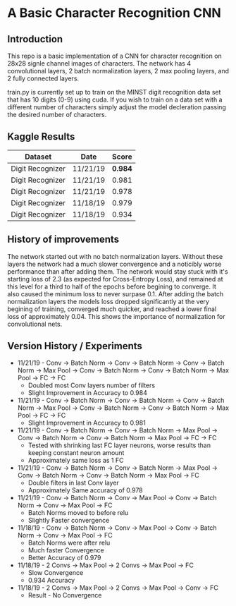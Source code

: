 # A Basic Character Recognition CNN

## Introduction

This repo is a basic implementation of a CNN for character recognition on 28x28 signle channel images of characters.
The network has 4 convolutional layers, 2 batch normalization layers, 2 max pooling layers, and 2 fully connected layers. 

train.py is currently set up to train on the MINST digit recognition data set that has 10 digits (0-9) using cuda. 
If you wish to train on a data set with a different number of characters simply adjust the model decleration passing
the desired number of characters.

## Kaggle Results
| Dataset   | Date     | Score |
|---------|----------|-------|
| Digit Recognizer    | 11/21/19 | **0.984** |
| Digit Recognizer    | 11/21/19 | 0.981 |
| Digit Recognizer    | 11/21/19 | 0.978 |
| Digit Recognizer    | 11/18/19 | 0.979 |
| Digit Recognizer    | 11/18/19 | 0.934 |



## History of improvements

The network started out with no batch normalization layers. Without these layers the network had a much slower convergence
and a noticibly worse performance than after adding them. The network would stay stuck with it's starting loss of 2.3 
(as expected for Cross-Entropy Loss), and remained at this level for a third to half of the epochs before begining to converge.
It also caused the minimum loss to never surpase 0.1. After adding the batch normalization layers the models loss dropped
significantly at the very begining of training, converged much quicker, and reached a lower final loss of approximately 0.04.
This shows the importance of normalization for convolutional nets.

## Version History / Experiments
* 11/21/19 - Conv -> Batch Norm -> Conv -> Batch Norm -> Conv -> Batch Norm -> Max Pool -> Conv -> Batch Norm -> Conv -> Batch Norm -> Max Pool -> FC -> FC
  * Doubled most Conv layers number of filters
  * Slight Improvement in Accuracy to 0.984
* 11/21/19 - Conv -> Batch Norm -> Conv -> Batch Norm -> Conv -> Batch Norm -> Max Pool -> Conv -> Batch Norm -> Conv -> Batch Norm -> Max Pool -> FC -> FC
  * Slight Improvement in Accuracy to 0.981
* 11/21/19 - Conv -> Batch Norm -> Conv -> Batch Norm -> Max Pool -> Conv -> Batch Norm -> Conv -> Batch Norm -> Max Pool -> FC -> FC
  * Tested with shrinking last FC layer neurons, worse results than keeping constant neuron amount
  * Approximately same loss as 1 FC
* 11/21/19 - Conv -> Batch Norm -> Conv -> Batch Norm -> Max Pool -> Conv -> Batch Norm -> Conv -> Batch Norm -> Max Pool -> FC
  * Double filters in last Conv layer
  * Approximately Same accuracy of 0.978
* 11/21/19 - Conv -> Batch Norm -> Conv -> Max Pool -> Conv -> Batch Norm -> Conv -> Max Pool -> FC
  * Batch Norms moved to before relu
  * Slightly Faster convergence
* 11/18/19 - Conv -> Batch Norm -> Conv -> Max Pool -> Conv -> Batch Norm -> Conv -> Max Pool -> FC
  * Batch Norms were after relu
  * Much faster Convergence
  * Better Accuracy of 0.979
* 11/18/19 - 2 Convs -> Max Pool -> 2 Convs -> Max Pool -> FC
  * Slow Convergence
  * 0.934 Accuracy
* 11/18/19 - 2 Convs -> Max Pool -> 2 Convs -> Max Pool -> Conv -> FC
  * Result - No Convergence
